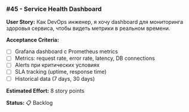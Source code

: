 ### #45 - Service Health Dashboard

**User Story:**
Как DevOps инженер, я хочу dashboard для мониторинга здоровья сервиса, чтобы видеть метрики в реальном времени.

**Acceptance Criteria:**
- [ ] Grafana dashboard с Prometheus metrics
- [ ] Metrics: request rate, error rate, latency, DB connections
- [ ] Alerts при критических условиях
- [ ] SLA tracking (uptime, response time)
- [ ] Historical data (7 days, 30 days)

**Estimated Effort:** 8 story points

**Status:** 📋 Backlog